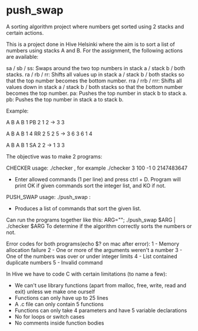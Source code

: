 # push_swap
A sorting algorithm project where numbers get sorted using 2 stacks and certain actions.

This is a project done in Hive Helsinki where the aim is to sort a list of numbers using stacks A and B.
For the assignment, the following actions are available:

sa / sb / ss:    Swaps around the two top numbers in stack a / stack b / both stacks.
ra / rb / rr:    Shifts all values up in stack a / stack b / both stacks so that the top number
                 becomes the bottom number.
rra / rrb / rrr: Shifts all values down in stack a / stack b / both stacks so that the bottom
                 number becomes the top number.
pa:              Pushes the top number in stack b to stack a.
pb:              Pushes the top number in stack a to stack b.

Example:

A  B        A  B
1     PB    2  1
2     ->    3
3

A  B        A  B
1  4   RR   2  5
2  5   ->   3  6
3  6        1  4

A  B        A  B
1     SA    2
2     ->    1
3           3

The objective was to make 2 programs:

CHECKER
usage: ./checker <list of integers>, for example ./checker 3 100 -1 0 2147483647
- Enter allowed commands (1 per line) and press ctrl + D.
Program will print OK if given commands sort the integer list, and KO if not.

PUSH_SWAP
usage: ./push_swap <list of integers>:
- Produces a list of commands that sort the given list.

Can run the programs together like this:
ARG="<random values>"; ./push_swap $ARG | ./checker $ARG
To determine if the algorithm correctly sorts the numbers or not.

Error codes for both programs(echo $? on mac after error):
1 - Memory allocation failure
2 - One or more of the arguments weren't a number
3 - One of the numbers was over or under integer limits
4 - List contained duplicate numbers
5 - Invalid command

In Hive we have to code C with certain limitations (to name a few):
- We can't use library functions (apart from malloc, free, write, read and exit)
unless we make one ourself
- Functions can only have up to 25 lines
- A .c file can only contain 5 functions
- Functions can only take 4 parameters and have 5 variable declarations
- No for loops or switch cases
- No comments inside function bodies
